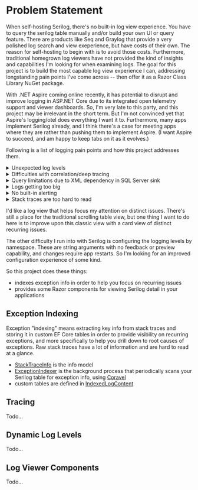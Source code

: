 # Problem Statement

When self-hosting Serilog, there's no built-in log view experience. You have to query the serilog table manually and/or build your own UI or query feature. There are products like Seq and Graylog that provide a very polished log search and view exeperience, but have costs of their own. The reason for self-hosting to begin with is to avoid those costs. Furthermore, traditional homegrown log viewers have not provided the kind of insights and capabilities I'm looking for when examining logs. The goal for this project is to build the most capable log view experience I can, addressing longstanding pain points I've come across -- then offer it as a Razor Class Library NuGet package. 

With .NET Aspire coming online recently, it has potential to disrupt and improve logging in ASP.NET Core due to its integrated open telemetry support and viewer dashboards. So, I'm very late to this party, and this project may be irrelevant in the short term. But I'm not convinced yet that Aspire's logging/otel does everything I want it to. Furthermore, many apps implement Serilog already, and I think there's a case for meeting apps where they are rather than pushing them to implement Aspire. (I want Aspire to succeed, and am happy to keep tabs on it as it evolves.)

Following is a list of logging pain points and how this project addresses them.

<details>
  <summary>Unexpected log levels</summary>
  
  Over the years, I've had a hard time getting log levels and namespaces right -- that is, getting the desired level of logging at the right places in my code. Also, I didn't know there was a way to change levels at runtime without restarting my apps.

  This project does these things:
  - Offers the [LogLevels](https://github.com/adamfoneil/SerilogViewer/blob/master/SerilogViewer.Abstractions/LogLevels.cs) abstract class.
  - Implement this in your project to define your default logging levels by namespace prefix. Sample implementation is [ApplicationLogLevels](https://github.com/adamfoneil/SerilogViewer/blob/master/SampleApp/ApplicationLogLevels.cs).
  - Configure levels at runtime via the [LevelToggle](https://github.com/adamfoneil/SerilogViewer/blob/master/SerilogViewer.RCL/LevelToggle.razor) component
  
  ![image](https://github.com/user-attachments/assets/aa45b46f-0fe3-4814-ab36-f097ca1f9c5a)

  You can see which levels are in effect on which namespaces via the [SourceContextFilter](https://github.com/adamfoneil/SerilogViewer/blob/e83c1c5927c03bc47f8a0eecc70d097eaf513f23/SerilogViewer.RCL/SourceContextFilter.razor#L26).
  Todo: screenshot
</details>

<details>
  <summary>Difficulties with correlation/deep tracing</summary>
</details>

<details>
  <summary>Query limitations due to XML dependency in SQL Server sink</summary>
</details>

<details>
  <summary>Logs getting too big</summary>
</details>

<details>
  <summary>No built-in alerting</summary>
</details>

<details>
  <summary>Stack traces are too hard to read</summary>
</details>

I'd like a log view that helps focus my attention on distinct issues. There's still a place for the traditional scrolling table view, but one thing I want to do here is to improve upon this classic view with a card view of distinct recurring issues.

The other difficulty I run into with Serilog is configuring the logging levels by namespace. These are string arguments with no feedback or preview capability, and changes require app restarts. So I'm looking for an improved configuration experience of some kind.

So this project does these things:
- indexes exception info in order to help you focus on recurring issues
- provides some Razor components for viewing Serilog detail in your applications

## Exception Indexing
Exception "indexing" means extracting key info from stack traces and storing it in custom EF Core tables in order to provide visibility on recurring exceptions, and more specifically to help you drill down to root causes of exceptions. Raw stack traces have a lot of information and are hard to read at a glance.
- [StackTraceInfo](https://github.com/adamfoneil/SerilogViewer/blob/master/Parsing/StackTraceInfo.cs) is the info model
- [ExceptionIndexer](https://github.com/adamfoneil/SerilogViewer/blob/master/Parsing/ExceptionIndexer.cs) is the background process that periodically scans your Serilog table for exception info, using [Coravel](https://docs.coravel.net/)
- custom tables are defined in [IndexedLogContent](https://github.com/adamfoneil/SerilogViewer/tree/master/Parsing/IndexedLogContext)

## Tracing
Todo...

## Dynamic Log Levels
Todo...

## Log Viewer Components
Todo...
